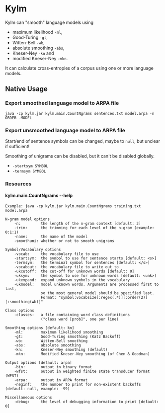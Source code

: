 # Kylm
Kylm can "smooth" language models using
* maximum likelihood `-ml`,
* Good-Turing `-gt`,
* Witten-Bell `-wb`,
* absolute smoothing `-abs`,
* Kneser-Ney `-kn` and
* modified Kneser-Ney `-mkn`.

It can calculate cross-entropies of a corpus using one or more language models.

## Native Usage
### Export smoothed language model to ARPA file

    java -cp kylm.jar kylm.main.CountNgrams sentences.txt model.arpa -n ORDER -MODEL

### Export unsmoothed language model to ARPA file
Start/end of sentence symbols can be changed, maybe to `null`, but unclear if sufficient!

Smoothing of unigrams can be disabled, but it can't be disabled globally.
* `-startsym SYMBOL`
* `-termsym SYMBOL`

### Resources
#### kylm.main.CountNgrams --help

    Example: java -cp kylm.jar kylm.main.CountNgrams training.txt model.arpa

    N-gram model options
        -n:         the length of the n-gram context [default: 3]
        -trim:      the trimming for each level of the n-gram (example: 0:1:1)
        -name:      the name of the model
        -smoothuni: whether or not to smooth unigrams

    Symbol/Vocabulary options
        -vocab:     the vocabulary file to use
        -startsym:  the symbol to use for sentence starts [default: <s>]
        -termsym:   the terminal symbol for sentences [default: </s>]
        -vocabout:  the vocabulary file to write out to
        -ukcutoff:  the cut-off for unknown words [default: 0]
        -uksym:     the symbol to use for unknown words [default: <unk>]
        -ukexpand:  expand unknown symbols in the vocabulary
        -ukmodel:   model unknown words. Arguments are processed first to last, 
                    so the most general model should be specified last. 
                    Format: "symbol:vocabsize[:regex(.*)][:order(2)][:smoothing(wb)]"

    Class options
        -classes:   a file containing word class definitions 
                    ("class word [prob]", one per line)

    Smoothing options [default: kn]
        -ml:        maximum likelihood smoothing
        -gt:        Good-Turing smoothing (Katz Backoff)
        -wb:        Witten-Bell smoothing
        -abs:       absolute smoothing
        -kn:        Kneser-Ney smoothing (default)
        -mkn:       Modified Kneser-Ney smoothing (of Chen & Goodman)

    Output options [default: arpa]
        -bin:       output in binary format
        -wfst:      output in weighted finite state transducer format (WFST)
        -arpa:      output in ARPA format
        -neginf:    the number to print for non-existent backoffs (default: null, example: -99)

    Miscellaneous options
        -debug:     the level of debugging information to print [default: 0]

